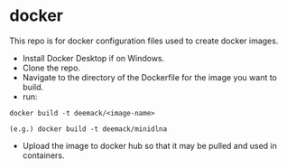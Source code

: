 # docker
This repo is for docker configuration files used to create docker images.

- Install Docker Desktop if on Windows.
- Clone the repo.
- Navigate to the directory of the Dockerfile for the image you want to build.
- run:
````
docker build -t deemack/<image-name>

(e.g.) docker build -t deemack/minidlna
````
- Upload the image to docker hub so that it may be pulled and used in containers.
